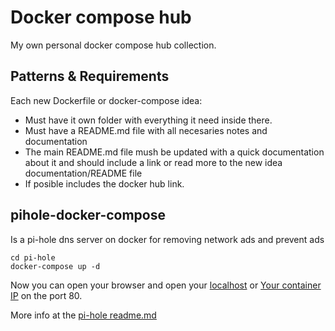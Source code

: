 # Docker compose hub
My own personal docker compose hub collection.
## Patterns & Requirements
Each new Dockerfile or docker-compose idea: 
* Must have it own folder with everything it need inside there.
* Must have a README.md file with all necesaries notes and documentation
* The main README.md file mush be updated with a quick documentation about it and should include a link or read more to the new idea documentation/README file
* If posible includes the docker hub link.

## pihole-docker-compose
Is a pi-hole dns server on docker for removing network ads and prevent ads
```
cd pi-hole
docker-compose up -d 
```

Now you can open your browser and open your [localhost](http://localhost:80) or [Your container IP](http://<containerIp>:80) on the port 80.

More info at the [pi-hole readme.md](./pi-hole/README.md)
